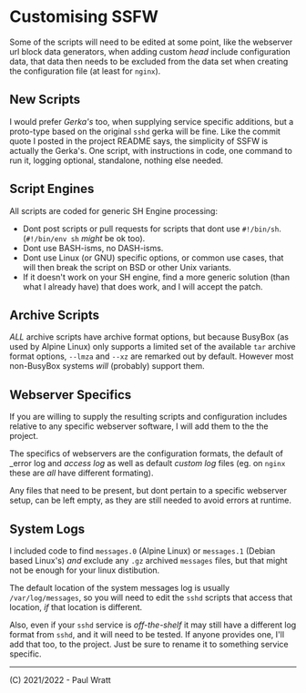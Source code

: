# Customising SSFW

Some of the scripts will need to be edited at some point, like the webserver url block data generators, when adding custom _head_ include configuration data, that data then needs to be excluded from the data set when creating the configuration file (at least for `nginx`).


## New Scripts

I would prefer _Gerka's_ too, when supplying service specific additions, but a proto-type based on the original `sshd` gerka will be fine. Like the commit quote I posted in the project README says, the simplicity of SSFW is actually the Gerka's. One script, with instructions in code, one command to run it, logging optional, standalone, nothing else needed.


## Script Engines

All scripts are coded for generic SH Engine processing:

 - Dont post scripts or pull requests for scripts that dont use `#!/bin/sh`. (`#!/bin/env sh` _might_ be ok too).
 - Dont use BASH-isms, no DASH-isms.
 - Dont use Linux (or GNU) specific options, or common use cases, that will then break the script on BSD or other Unix variants.
 - If it doesn't work on your SH engine, find a more generic solution (than what I already have) that does work, and I will accept the patch.


## Archive Scripts

_ALL_ archive scripts have archive format options, but because BusyBox (as used by Alpine Linux) only supports a limited set of the available `tar` archive format options, `--lmza` and `--xz` are remarked out by default. However most non-BusyBox systems _will_ (probably) support them.


## Webserver Specifics

If you are willing to supply the resulting scripts and configuration includes relative to any specific webserver software, I will add them to the the project.

The specifics of webservers are the configuration formats, the default of _error log and _access log_ as well as default _custom log_ files (eg. on `nginx` these are _all_ have different formating).

Any files that need to be present, but dont pertain to a specific webserver setup, can be left empty, as they are still needed to avoid errors at runtime.


## System Logs

I included code to find `messages.0` (Alpine Linux) or `messages.1` (Debian based Linux's) _and_ exclude any `.gz` archived `messages` files, but that might not be enough for your linux distibution.

The default location of the system messages log is usually `/var/log/messages`, so you will need to edit the `sshd` scripts that access that location, _if_ that location is different.

Also, even if your `sshd` service is _off-the-shelf_ it may still have a different log format from `sshd`, and it will need to be tested. If anyone provides one, I'll add that too, to the project. Just be sure to rename it to something service specific.


---

(C) 2021/2022 - Paul Wratt

